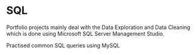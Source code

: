 # SQL
Portfolio projects mainly deal with the Data Exploration and Data Cleaning which is done using Microsoft SQL Server Management Studio.

Practised common SQL queries using MySQL
